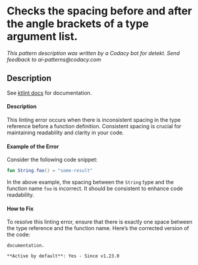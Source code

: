 # Checks the spacing before and after the angle brackets of a type argument list.

_This pattern description was written by a Codacy bot for detekt. Send feedback to ai-patterns@codacy.com_

## Description

See [ktlint docs](https://pinterest.github.io/ktlint/0.50.0/rules/standard/#function-type-reference-spacing) for documentation.

#### Description
This linting error occurs when there is inconsistent spacing in the type reference before a function definition. Consistent spacing is crucial for maintaining readability and clarity in your code. 

#### Example of the Error
Consider the following code snippet:

```kotlin
fun String.foo() = "some-result"
```

In the above example, the spacing between the `String` type and the function name `foo` is incorrect. It should be consistent to enhance code readability.

#### How to Fix
To resolve this linting error, ensure that there is exactly one space between the type reference and the function name. Here’s the corrected version of the code:

```) for
documentation.

**Active by default**: Yes - Since v1.23.0 
